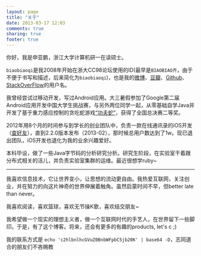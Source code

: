 ```yaml
---
layout: page
title: "关于"
date: 2013-03-17 12:03
comments: true
sharing: true
footer: true
---
```


你好，我是申亚鹏，浙江大学计算机研一在读硕士。

`biaobiaoqi`是我2008年开始在浙大CC98论坛使用的ID(最早是`BIAOBIAO齐`，由于不便于书写和描述，后来简化为`biaobiaoqi`)，也是我的[微博](http://weibo.com/biaobiaoqi)、[豆瓣](http://www.douban.com/people/biaobiaoqi/)、[Github](https://github.com/biaobiaoqi)、[StackOverFlow](http://stackoverflow.com/users/1019336/biaobiaoqi)的用户名。

我曾经尝试过移动开发，写过Android应用。大三暑假参加了Google第二届Android应用开发中国大学生挑战赛，与另外两位同学一起，从零基础自学Java并开发了基于重力感应控制的贪吃蛇游戏[“功夫蛇”](http://www.google.cn/university/androidchallenge/2011/gallery.html#tab=d1-13)，获得了全国总决赛二等奖。

2012年用8个月的时间参与到学长的创业团队中，负责一款在线通讯录的iOS开发（[查好友](http://chahaoyou.com/)），直到2.2.0版本发布（2013-02），那时候总用户数达到了1w。现已退出团队，iOS开发也退化为我的业余兴趣爱好。

本科毕设，做了一些Java字节码的分析研究分析。研究生阶段，在实验室干着跟分布式相关的活儿，并负责实验室集群的运维。最近很想学ruby~

---

我喜欢信息技术，它让世界变小，让思想的流动更自由。我热爱互联网，关注创业，并在努力的向这片神奇的世界伸展着触角。虽然启蒙时间不早，但better late than never。

我喜欢阅读，喜欢篮球，喜欢无节操K歌，喜欢结交朋友~

我希望做一个现实的理想主义者，做一个互联网时代的手艺人，在世界留下一些脚印。于是，有了这个博客。将来，还会有更多的有趣的products, let's c ;)

我的联系方式是 `echo 'c2hlbnlhcGVuZ0BnbWFpbC5jb20K' | base64 -D`，志同道合的朋友们不吝赐教